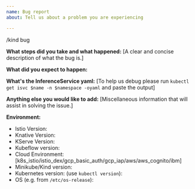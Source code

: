 ```yaml
---
name: Bug report
about: Tell us about a problem you are experiencing

---
```


/kind bug

**What steps did you take and what happened:**
[A clear and concise description of what the bug is.]


**What did you expect to happen:**


**What's the InferenceService yaml:**
[To help us debug please run `kubectl get isvc $name -n $namespace -oyaml` and paste the output]

**Anything else you would like to add:**
[Miscellaneous information that will assist in solving the issue.]


**Environment:**

- Istio Version:
- Knative Version:
- KServe Version:
- Kubeflow version:
- Cloud Environment:[k8s_istio/istio_dex/gcp_basic_auth/gcp_iap/aws/aws_cognito/ibm]
- Minikube/Kind version:
- Kubernetes version: (use `kubectl version`):
- OS (e.g. from `/etc/os-release`):
